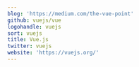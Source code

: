 ```yaml
---
blog: 'https://medium.com/the-vue-point'
github: vuejs/vue
logohandle: vuejs
sort: vuejs
title: Vue.js
twitter: vuejs
website: 'https://vuejs.org/'
---
```

